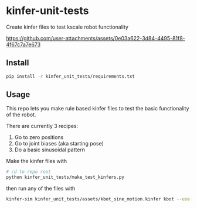 # kinfer-unit-tests
Create kinfer files to test kscale robot functionality

https://github.com/user-attachments/assets/0e03a622-3d84-4495-81f8-4f67c7a7e673

## Install 

```bash
pip install -r kinfer_unit_tests/requirements.txt
```

## Usage

This repo lets you make rule based kinfer files to test the basic functionality of the robot.

There are currently 3 recipes:
1) Go to zero positions
2) Go to joint biases (aka starting pose) 
3) Do a basic sinusoidal pattern

Make the kinfer files with 
```bash
# cd to repo root
python kinfer_unit_tests/make_test_kinfers.py 
```

then run any of the files with
```bash
kinfer-sim kinfer_unit_tests/assets/kbot_sine_motion.kinfer kbot --use-keyboard --suspend
```

